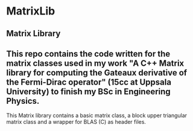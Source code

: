 # MatrixLib
Matrix Library
-------------------------------------------------------------------------------------------------------------
This repo contains the code written for the matrix classes used in my work 
"A C++ Matrix library for computing the Gateaux
derivative of the Fermi-Dirac operator" 
(15cc at Uppsala University) to finish my BSc in Engineering Physics. 
-------------------------------------------------------------------------------------------------------------

This Matrix library contains a basic matrix class, a block upper triangular matrix class and a wrapper for BLAS (C)
as header files. 

